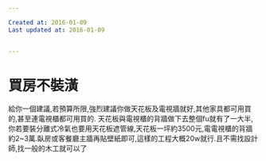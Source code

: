 ```yaml
---

Created at: 2016-01-09
Last updated at: 2016-01-09


---
```


# 買房不裝潢


給你一個建議,若預算所限,強烈建議你做天花板及電視牆就好,其他家具都可用買的,甚至連電視櫃都可用買的.
天花板與電視櫃的背牆做下去整個fu就有了一大半,你若要裝分離式冷氣也要用天花板遮管線,天花板一坪約3500元,電電視櫃的背牆約2~3萬.臥房或客餐廳主牆再貼壁紙即可,這樣的工程大概20w就行.且不需找設計師,找一般的木工就可以了

